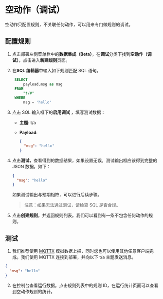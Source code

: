 # 空动作（调试）


空动作只配置规则，不关联任何动作，可以用来专门做规则的调试。

## 配置规则

1. 点击部署左侧菜单栏中的**数据集成（Beta）**，在**调试**分类下找到**空动作（调试）**，点击进入**新建规则**页面。

2. 在**SQL 编辑器**中输入如下规则匹配 SQL 语句。

   ```sql
    SELECT
        payload.msg as msg
    FROM
        "t/#"
    WHERE
        msg = 'hello'
   ```

3. 点击 SQL 输入框下的**启用调试** ，填写测试数据：

   - **主题**: t/a

   - **Payload**:

     ```json
     {
       "msg": "hello"
     }
     ```

4. 点击**测试**，查看得到的数据结果，如果设置无误，测试输出框应该得到完整的 JSON 数据，如下：

   ```json
   {
     "msg": "hello"
   }
   ```

   如果测试输出与预期相符，可以进行后续步骤。

   > 注意：如果无法通过测试，请检查 SQL 是否合规。

5. 点击**创建规则**，并返回规则列表。我们可以看到有一条不包含任何动作的规则。


## 测试

1. 我们推荐使用 [MQTTX](https://mqttx.app/) 模拟数据上报，同时您也可以使用其他任意客户端完成。我们使用 MQTTX 连接到部署，并向以下 t/a 主题发送消息。

```json
{
  "msg": "hello"
}
```


2. 在控制台查看运行数据。点击规则列表中的规则 ID，在运行统计页面可以查看到空动作规则的统计。
